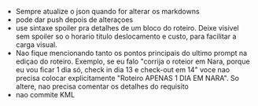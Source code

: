 - Sempre atualize o json quando for alterar os markdowns
- pode dar push depois de alteraçoes
- use sintaxe spoiler pra detalhes de um bloco do roteiro. Deixe visivel sem spoiler so o horario titulo deslocamento e custo, para facilitar a carga visual.
- Nao fique mencionando tanto os pontos principais do ultimo prompt na ediçao do roteiro. Exemplo, se eu falo "corrija o roteior em Nara, porque eu vou ficar 1 dia só, check in dia 13 e check-out em 14" voce nao precisa colocar explicitamente "Roteiro APENAS 1 DIA EM NARA". So altere, nao precisa comentar os detalhes do requisito
- nao commite KML